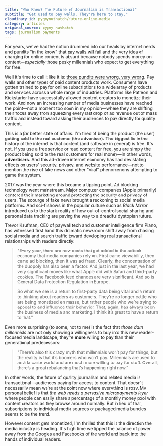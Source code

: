 ```yaml
---
title: "Who Knew? The Future of Journalism is Transactional"
subtitle: "Get used to pay walls. They're here to stay."
cloudinary_id: pygmynuthatch/future-online-media
category: articles
original_source: pygmy-nuthatch
tags: journalism payments
---
```


For years, we've had the notion drummed into our heads by internet nerds and pundits "in the know" that [pay walls will fail](https://www.fastcompany.com/1515457/pay-walls-will-fail-nobody-wants-pay-online-newspapers) and the very idea of charging for online content is absurd because nobody spends money on content—_especially_ those pesky millennials who expect to get everything for free.

Well it's time to call it like it is: [those pundits were wrong, very wrong](http://www.niemanlab.org/2018/02/we-get-a-much-better-reception-now-piano-says-more-news-orgs-are-embracing-paywalls-reader-revenue-and-consumer-marketing/). Pay walls and other types of paid content products work. Consumers have gotten trained to pay for online subscriptions to a wide array of products and services across a whole range of industries. Platforms like Patreon and Kickstarter have successfully allowed content creators to monetize their work. And now an increasing number of media businesses have reached the point—not a moment too soon in my opinion—where they are shifting their focus away from squeezing every last drop of ad revenue out of mass traffic and instead toward asking their audiences to pay directly for quality content.

This is a *far* better state of affairs. I'm tired of being the product (the user) getting sold to the real customer (the advertiser). The biggest lie in the history of the internet is that content (and software in general) is free. It's not. If you use a free service or read content for free, you are simply the product being sold to the real customers for real money—in other words, **advertisers**. And this ad-driven internet economy has had devistating effects on users' security, privacy, and website performance—not to mention the rise of fake news and other "viral" phenomenons attempting to game the system.

2017 was the year where this became a tipping point. Ad blocking technology went mainstream. Major computer companies (Apple primarily) centered their marketing around protecting the security and privacy of users. The scourge of fake news brought a reckoning to social media platforms. And sci-fi shows in the popular culture such as _Black Mirror_ introduced us to the stark reality of how out-of-control social sharing and personal data tracking are paving the way to a dreadful dystopian future.

Trevor Kaufman, CEO of paywall tech and customer intelligence firm Piano, has witnessed first hand this dramatic newsroom shift away from chasing social media and search traffic toward developing real transactional relationships with readers directly:

> "Every year, there are new costs that get added to the adtech economy that media companies rely on. First came viewability, then came ad blocking, then it was ad fraud. Clearly, the concentration of the duopoly has also been a factor. And just in the last year, we had very significant moves like what Apple did with Safari and third-party cookies. The Facebook feed changes are very significant. And so is General Data Protection Regulation in Europe.
>
> So what we see is a return to first-party data being vital and a return to thinking about readers as customers. They’re no longer cattle who are being monetized en masse, but rather people who we’re trying to appeal to and influence their behavior. That, again, has always been the business of media and marketing. I think it’s great to have a return to that."

Even more surprising (to some, not to me) is the fact that _those darn millennials_ are not only showing a willingness to buy into this new reader-focused media landscape, they're **more** willing to pay than their generational predecessors:

> "There’s also this crazy myth that millennials won’t pay for things, but the reality is that it’s boomers who won’t pay. Millennials are used to an à la carte world and are much more willing to pay for stuff. Overall, there’s a great rebalancing that’s happening right now."

In other words, the future of quality journalism and related media is transactional—audiences paying for access to content. That doesn't necessarily mean we're at the point now where everything is rosy. My personal belief is that _the web needs a pervasive micropayments layer_ where people can easily share a percentage of a monthly money pool with content creators as they browse around normally. But in lieu of that, subscriptions to individual media sources or packaged media bundles seems to be the trend.

However content gets monetized, I'm thrilled that this is the direction the media industry is heading. It's high time we tipped the balance of power away from the Googles and Facebooks of the world and back into the hands of individual readers.
